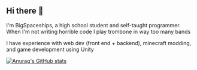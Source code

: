 ## Hi there 👋
I'm BigSpaceships, a high school student and self-taught programmer. When I'm not writing horrible code I play trombone in way too many bands

I have experience with web dev (front end + backend), minecraft modding, and game development using Unity

[![Anurag's GitHub stats](https://github-readme-stats.vercel.app/api?username=anuraghazra)](https://github.com/anuraghazra/github-readme-stats)

